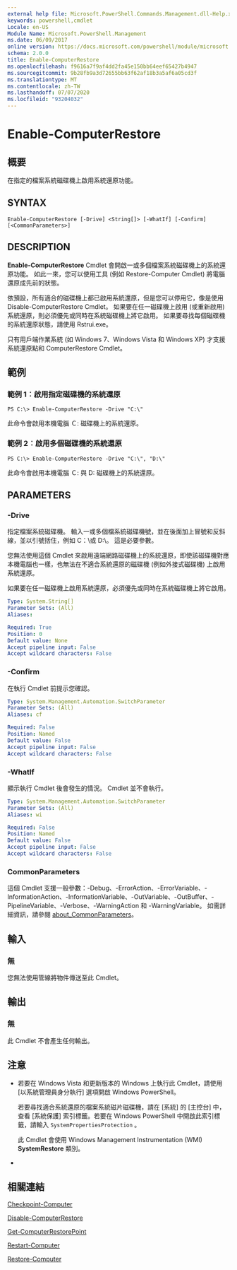 ```yaml
---
external help file: Microsoft.PowerShell.Commands.Management.dll-Help.xml
keywords: powershell,cmdlet
Locale: en-US
Module Name: Microsoft.PowerShell.Management
ms.date: 06/09/2017
online version: https://docs.microsoft.com/powershell/module/microsoft.powershell.management/enable-computerrestore?view=powershell-5.1&WT.mc_id=ps-gethelp
schema: 2.0.0
title: Enable-ComputerRestore
ms.openlocfilehash: f9616a7f9af4dd2fa45e150bb64eef65427b4947
ms.sourcegitcommit: 9b28fb9a3d72655bb63f62af18b3a5af6a05cd3f
ms.translationtype: MT
ms.contentlocale: zh-TW
ms.lasthandoff: 07/07/2020
ms.locfileid: "93204032"
---
```

# Enable-ComputerRestore

## 概要
在指定的檔案系統磁碟機上啟用系統還原功能。

## SYNTAX

```
Enable-ComputerRestore [-Drive] <String[]> [-WhatIf] [-Confirm] [<CommonParameters>]
```

## DESCRIPTION
**Enable-ComputerRestore** Cmdlet 會開啟一或多個檔案系統磁碟機上的系統還原功能。
如此一來，您可以使用工具 (例如 Restore-Computer Cmdlet) 將電腦還原成先前的狀態。

依預設，所有適合的磁碟機上都已啟用系統還原，但是您可以停用它，像是使用 Disable-ComputerRestore Cmdlet。
如果要在任一磁碟機上啟用 (或重新啟用) 系統還原，則必須優先或同時在系統磁碟機上將它啟用。
如果要尋找每個磁碟機的系統還原狀態，請使用 Rstrui.exe。

只有用戶端作業系統 (如 Windows 7、Windows Vista 和 Windows XP) 才支援系統還原點和 ComputerRestore Cmdlet。

## 範例

### 範例 1︰啟用指定磁碟機的系統還原

```
PS C:\> Enable-ComputerRestore -Drive "C:\"
```

此命令會啟用本機電腦 Ｃ: 磁碟機上的系統還原。

### 範例 2︰啟用多個磁碟機的系統還原

```
PS C:\> Enable-ComputerRestore -Drive "C:\", "D:\"
```

此命令會啟用本機電腦 Ｃ: 與 D: 磁碟機上的系統還原。

## PARAMETERS

### -Drive
指定檔案系統磁碟機。
輸入一或多個檔系統磁碟機號，並在後面加上冒號和反斜線，並以引號括住，例如 C：\或 D:\。
這是必要參數。

您無法使用這個 Cmdlet 來啟用遠端網路磁碟機上的系統還原，即使該磁碟機對應本機電腦也一樣，也無法在不適合系統還原的磁碟機 (例如外接式磁碟機) 上啟用系統還原。

如果要在任一磁碟機上啟用系統還原，必須優先或同時在系統磁碟機上將它啟用。

```yaml
Type: System.String[]
Parameter Sets: (All)
Aliases:

Required: True
Position: 0
Default value: None
Accept pipeline input: False
Accept wildcard characters: False
```

### -Confirm
在執行 Cmdlet 前提示您確認。

```yaml
Type: System.Management.Automation.SwitchParameter
Parameter Sets: (All)
Aliases: cf

Required: False
Position: Named
Default value: False
Accept pipeline input: False
Accept wildcard characters: False
```

### -WhatIf
顯示執行 Cmdlet 後會發生的情況。
Cmdlet 並不會執行。

```yaml
Type: System.Management.Automation.SwitchParameter
Parameter Sets: (All)
Aliases: wi

Required: False
Position: Named
Default value: False
Accept pipeline input: False
Accept wildcard characters: False
```

### CommonParameters
這個 Cmdlet 支援一般參數：-Debug、-ErrorAction、-ErrorVariable、-InformationAction、-InformationVariable、-OutVariable、-OutBuffer、-PipelineVariable、-Verbose、-WarningAction 和 -WarningVariable。 如需詳細資訊，請參閱 [about_CommonParameters](https://go.microsoft.com/fwlink/?LinkID=113216)。

## 輸入

### 無
您無法使用管線將物件傳送至此 Cmdlet。

## 輸出

### 無
此 Cmdlet 不會產生任何輸出。

## 注意

* 若要在 Windows Vista 和更新版本的 Windows 上執行此 Cmdlet，請使用 [以系統管理員身分執行] 選項開啟 Windows PowerShell。

  若要尋找適合系統還原的檔案系統磁片磁碟機，請在 [系統] 的 [主控台] 中，查看 [系統保護] 索引標籤。若要在 Windows PowerShell 中開啟此索引標籤，請輸入 `SystemPropertiesProtection` 。

  此 Cmdlet 會使用 Windows Management Instrumentation (WMI) **SystemRestore** 類別。

*

## 相關連結

[Checkpoint-Computer](Checkpoint-Computer.md)

[Disable-ComputerRestore](Disable-ComputerRestore.md)

[Get-ComputerRestorePoint](Get-ComputerRestorePoint.md)

[Restart-Computer](Restart-Computer.md)

[Restore-Computer](Restore-Computer.md)
